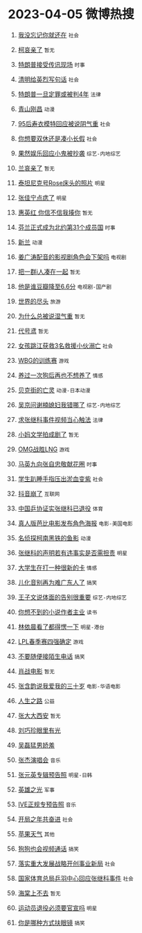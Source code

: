 # 2023-04-05 微博热搜 
1. [我没忘记你就还在](https://m.weibo.cn/search?containerid=100103type%3D1%26t%3D10%26q%3D%23%E6%88%91%E6%B2%A1%E5%BF%98%E8%AE%B0%E4%BD%A0%E5%B0%B1%E8%BF%98%E5%9C%A8%23&stream_entry_id=51&isnewpage=1&extparam=seat%3D1%26stream_entry_id%3D51%26dgr%3D0%26cate%3D10103%26c_type%3D51%26filter_type%3Drealtimehot%26pos%3D0%26display_time%3D1680638968%26pre_seqid%3D1680638968811027204205&luicode=10000011&lfid=106003type%3D25%26t%3D3%26disable_hot%3D1%26filter_type%3Drealtimehot) `社会` 

2. [柯哀亲了](https://m.weibo.cn/search?containerid=100103type%3D1%26t%3D10%26q%3D%E6%9F%AF%E5%93%80%E4%BA%B2%E4%BA%86&stream_entry_id=31&isnewpage=1&extparam=seat%3D1%26lcate%3D5001%26realpos%3D1%26stream_entry_id%3D31%26flag%3D16%26q%3D%25E6%259F%25AF%25E5%2593%2580%25E4%25BA%25B2%25E4%25BA%2586%26dgr%3D0%26band_rank%3D1%26c_type%3D31%26filter_type%3Drealtimehot%26cate%3D5001%26pos%3D0%26display_time%3D1680638968%26pre_seqid%3D1680638968811027204205&luicode=10000011&lfid=106003type%3D25%26t%3D3%26disable_hot%3D1%26filter_type%3Drealtimehot) `暂无` 

3. [特朗普接受传讯现场](https://m.weibo.cn/search?containerid=100103type%3D1%26t%3D10%26q%3D%23%E7%89%B9%E6%9C%97%E6%99%AE%E6%8E%A5%E5%8F%97%E4%BC%A0%E8%AE%AF%E7%8E%B0%E5%9C%BA%23&stream_entry_id=31&isnewpage=1&extparam=seat%3D1%26lcate%3D5001%26realpos%3D2%26stream_entry_id%3D31%26flag%3D0%26q%3D%2523%25E7%2589%25B9%25E6%259C%2597%25E6%2599%25AE%25E6%258E%25A5%25E5%258F%2597%25E4%25BC%25A0%25E8%25AE%25AF%25E7%258E%25B0%25E5%259C%25BA%2523%26dgr%3D0%26band_rank%3D2%26c_type%3D31%26filter_type%3Drealtimehot%26cate%3D5001%26pos%3D1%26display_time%3D1680638968%26pre_seqid%3D1680638968811027204205&luicode=10000011&lfid=106003type%3D25%26t%3D3%26disable_hot%3D1%26filter_type%3Drealtimehot) `时事` 

4. [清明给英烈写句话](https://m.weibo.cn/search?containerid=100103type%3D1%26t%3D10%26q%3D%23%E6%B8%85%E6%98%8E%E7%BB%99%E8%8B%B1%E7%83%88%E5%86%99%E5%8F%A5%E8%AF%9D%23&stream_entry_id=31&isnewpage=1&extparam=seat%3D1%26lcate%3D5001%26realpos%3D3%26stream_entry_id%3D31%26flag%3D0%26q%3D%2523%25E6%25B8%2585%25E6%2598%258E%25E7%25BB%2599%25E8%258B%25B1%25E7%2583%2588%25E5%2586%2599%25E5%258F%25A5%25E8%25AF%259D%2523%26dgr%3D0%26band_rank%3D3%26c_type%3D31%26filter_type%3Drealtimehot%26cate%3D5001%26pos%3D2%26display_time%3D1680638968%26pre_seqid%3D1680638968811027204205&luicode=10000011&lfid=106003type%3D25%26t%3D3%26disable_hot%3D1%26filter_type%3Drealtimehot) `社会` 

5. [特朗普一旦定罪或被判4年](https://m.weibo.cn/search?containerid=100103type%3D1%26t%3D10%26q%3D%23%E7%89%B9%E6%9C%97%E6%99%AE%E4%B8%80%E6%97%A6%E5%AE%9A%E7%BD%AA%E6%88%96%E8%A2%AB%E5%88%A44%E5%B9%B4%23&stream_entry_id=31&isnewpage=1&extparam=seat%3D1%26lcate%3D5001%26realpos%3D4%26stream_entry_id%3D31%26flag%3D0%26q%3D%2523%25E7%2589%25B9%25E6%259C%2597%25E6%2599%25AE%25E4%25B8%2580%25E6%2597%25A6%25E5%25AE%259A%25E7%25BD%25AA%25E6%2588%2596%25E8%25A2%25AB%25E5%2588%25A44%25E5%25B9%25B4%2523%26dgr%3D0%26band_rank%3D4%26c_type%3D31%26filter_type%3Drealtimehot%26cate%3D5001%26pos%3D3%26display_time%3D1680638968%26pre_seqid%3D1680638968811027204205&luicode=10000011&lfid=106003type%3D25%26t%3D3%26disable_hot%3D1%26filter_type%3Drealtimehot) `法律` 

6. [青山刚昌](https://m.weibo.cn/search?containerid=100103type%3D1%26t%3D10%26q%3D%E9%9D%92%E5%B1%B1%E5%88%9A%E6%98%8C&stream_entry_id=31&isnewpage=1&extparam=seat%3D1%26lcate%3D5001%26realpos%3D5%26stream_entry_id%3D31%26flag%3D16%26q%3D%25E9%259D%2592%25E5%25B1%25B1%25E5%2588%259A%25E6%2598%258C%26dgr%3D0%26band_rank%3D5%26c_type%3D31%26filter_type%3Drealtimehot%26cate%3D5001%26pos%3D4%26display_time%3D1680638968%26pre_seqid%3D1680638968811027204205&luicode=10000011&lfid=106003type%3D25%26t%3D3%26disable_hot%3D1%26filter_type%3Drealtimehot) `动漫` 

7. [95后寿衣模特回应被说阴气重](https://m.weibo.cn/search?containerid=100103type%3D1%26t%3D10%26q%3D%2395%E5%90%8E%E5%AF%BF%E8%A1%A3%E6%A8%A1%E7%89%B9%E5%9B%9E%E5%BA%94%E8%A2%AB%E8%AF%B4%E9%98%B4%E6%B0%94%E9%87%8D%23&stream_entry_id=31&isnewpage=1&extparam=seat%3D1%26lcate%3D5001%26realpos%3D6%26stream_entry_id%3D31%26flag%3D0%26q%3D%252395%25E5%2590%258E%25E5%25AF%25BF%25E8%25A1%25A3%25E6%25A8%25A1%25E7%2589%25B9%25E5%259B%259E%25E5%25BA%2594%25E8%25A2%25AB%25E8%25AF%25B4%25E9%2598%25B4%25E6%25B0%2594%25E9%2587%258D%2523%26dgr%3D0%26band_rank%3D6%26c_type%3D31%26filter_type%3Drealtimehot%26cate%3D5001%26pos%3D5%26display_time%3D1680638968%26pre_seqid%3D1680638968811027204205&luicode=10000011&lfid=106003type%3D25%26t%3D3%26disable_hot%3D1%26filter_type%3Drealtimehot) `社会` 

8. [你想要双休还是凑小长假](https://m.weibo.cn/search?containerid=100103type%3D1%26t%3D10%26q%3D%23%E4%BD%A0%E6%83%B3%E8%A6%81%E5%8F%8C%E4%BC%91%E8%BF%98%E6%98%AF%E5%87%91%E5%B0%8F%E9%95%BF%E5%81%87%23&stream_entry_id=31&isnewpage=1&extparam=seat%3D1%26lcate%3D5001%26realpos%3D7%26stream_entry_id%3D31%26flag%3D0%26q%3D%2523%25E4%25BD%25A0%25E6%2583%25B3%25E8%25A6%2581%25E5%258F%258C%25E4%25BC%2591%25E8%25BF%2598%25E6%2598%25AF%25E5%2587%2591%25E5%25B0%258F%25E9%2595%25BF%25E5%2581%2587%2523%26dgr%3D0%26band_rank%3D7%26c_type%3D31%26filter_type%3Drealtimehot%26cate%3D5001%26pos%3D6%26display_time%3D1680638968%26pre_seqid%3D1680638968811027204205&luicode=10000011&lfid=106003type%3D25%26t%3D3%26disable_hot%3D1%26filter_type%3Drealtimehot) `社会` 

9. [果然娱乐回应小鬼被抄袭](https://m.weibo.cn/search?containerid=100103type%3D1%26t%3D10%26q%3D%23%E6%9E%9C%E7%84%B6%E5%A8%B1%E4%B9%90%E5%9B%9E%E5%BA%94%E5%B0%8F%E9%AC%BC%E8%A2%AB%E6%8A%84%E8%A2%AD%23&stream_entry_id=31&isnewpage=1&extparam=seat%3D1%26lcate%3D5001%26realpos%3D8%26stream_entry_id%3D31%26flag%3D0%26q%3D%2523%25E6%259E%259C%25E7%2584%25B6%25E5%25A8%25B1%25E4%25B9%2590%25E5%259B%259E%25E5%25BA%2594%25E5%25B0%258F%25E9%25AC%25BC%25E8%25A2%25AB%25E6%258A%2584%25E8%25A2%25AD%2523%26dgr%3D0%26band_rank%3D8%26c_type%3D31%26filter_type%3Drealtimehot%26cate%3D5001%26pos%3D7%26display_time%3D1680638968%26pre_seqid%3D1680638968811027204205&luicode=10000011&lfid=106003type%3D25%26t%3D3%26disable_hot%3D1%26filter_type%3Drealtimehot) `综艺-内地综艺` 

10. [兰哀亲了](https://m.weibo.cn/search?containerid=100103type%3D1%26t%3D10%26q%3D%23%E5%85%B0%E5%93%80%E4%BA%B2%E4%BA%86%23&stream_entry_id=31&isnewpage=1&extparam=seat%3D1%26lcate%3D5001%26realpos%3D9%26stream_entry_id%3D31%26flag%3D0%26q%3D%2523%25E5%2585%25B0%25E5%2593%2580%25E4%25BA%25B2%25E4%25BA%2586%2523%26dgr%3D0%26band_rank%3D9%26c_type%3D31%26filter_type%3Drealtimehot%26cate%3D5001%26pos%3D8%26display_time%3D1680638968%26pre_seqid%3D1680638968811027204205&luicode=10000011&lfid=106003type%3D25%26t%3D3%26disable_hot%3D1%26filter_type%3Drealtimehot) `暂无` 

11. [泰坦尼克号Rose床头的照片](https://m.weibo.cn/search?containerid=100103type%3D1%26t%3D10%26q%3D%23%E6%B3%B0%E5%9D%A6%E5%B0%BC%E5%85%8B%E5%8F%B7Rose%E5%BA%8A%E5%A4%B4%E7%9A%84%E7%85%A7%E7%89%87%23&stream_entry_id=31&isnewpage=1&extparam=seat%3D1%26lcate%3D5001%26realpos%3D10%26stream_entry_id%3D31%26flag%3D0%26q%3D%2523%25E6%25B3%25B0%25E5%259D%25A6%25E5%25B0%25BC%25E5%2585%258B%25E5%258F%25B7Rose%25E5%25BA%258A%25E5%25A4%25B4%25E7%259A%2584%25E7%2585%25A7%25E7%2589%2587%2523%26dgr%3D0%26band_rank%3D10%26c_type%3D31%26filter_type%3Drealtimehot%26cate%3D5001%26pos%3D9%26display_time%3D1680638968%26pre_seqid%3D1680638968811027204205&luicode=10000011&lfid=106003type%3D25%26t%3D3%26disable_hot%3D1%26filter_type%3Drealtimehot) `明星` 

12. [张佳宁点痣了](https://m.weibo.cn/search?containerid=100103type%3D1%26t%3D10%26q%3D%23%E5%BC%A0%E4%BD%B3%E5%AE%81%E7%82%B9%E7%97%A3%E4%BA%86%23&stream_entry_id=31&isnewpage=1&extparam=seat%3D1%26lcate%3D5001%26realpos%3D11%26stream_entry_id%3D31%26flag%3D2%26q%3D%2523%25E5%25BC%25A0%25E4%25BD%25B3%25E5%25AE%2581%25E7%2582%25B9%25E7%2597%25A3%25E4%25BA%2586%2523%26dgr%3D0%26band_rank%3D11%26c_type%3D31%26filter_type%3Drealtimehot%26cate%3D5001%26pos%3D10%26display_time%3D1680638968%26pre_seqid%3D1680638968811027204205&luicode=10000011&lfid=106003type%3D25%26t%3D3%26disable_hot%3D1%26filter_type%3Drealtimehot) `明星` 

13. [惠英红 你信不信我揍你](https://m.weibo.cn/search?containerid=100103type%3D1%26t%3D10%26q%3D%E6%83%A0%E8%8B%B1%E7%BA%A2+%E4%BD%A0%E4%BF%A1%E4%B8%8D%E4%BF%A1%E6%88%91%E6%8F%8D%E4%BD%A0&stream_entry_id=31&isnewpage=1&extparam=seat%3D1%26lcate%3D5001%26realpos%3D12%26stream_entry_id%3D31%26flag%3D0%26q%3D%25E6%2583%25A0%25E8%258B%25B1%25E7%25BA%25A2%2520%25E4%25BD%25A0%25E4%25BF%25A1%25E4%25B8%258D%25E4%25BF%25A1%25E6%2588%2591%25E6%258F%258D%25E4%25BD%25A0%26dgr%3D0%26band_rank%3D12%26c_type%3D31%26filter_type%3Drealtimehot%26cate%3D5001%26pos%3D11%26display_time%3D1680638968%26pre_seqid%3D1680638968811027204205&luicode=10000011&lfid=106003type%3D25%26t%3D3%26disable_hot%3D1%26filter_type%3Drealtimehot) `暂无` 

14. [芬兰正式成为北约第31个成员国](https://m.weibo.cn/search?containerid=100103type%3D1%26t%3D10%26q%3D%23%E8%8A%AC%E5%85%B0%E6%AD%A3%E5%BC%8F%E6%88%90%E4%B8%BA%E5%8C%97%E7%BA%A6%E7%AC%AC31%E4%B8%AA%E6%88%90%E5%91%98%E5%9B%BD%23&stream_entry_id=31&isnewpage=1&extparam=seat%3D1%26lcate%3D5001%26realpos%3D13%26stream_entry_id%3D31%26flag%3D0%26q%3D%2523%25E8%258A%25AC%25E5%2585%25B0%25E6%25AD%25A3%25E5%25BC%258F%25E6%2588%2590%25E4%25B8%25BA%25E5%258C%2597%25E7%25BA%25A6%25E7%25AC%25AC31%25E4%25B8%25AA%25E6%2588%2590%25E5%2591%2598%25E5%259B%25BD%2523%26dgr%3D0%26band_rank%3D13%26c_type%3D31%26filter_type%3Drealtimehot%26cate%3D5001%26pos%3D12%26display_time%3D1680638968%26pre_seqid%3D1680638968811027204205&luicode=10000011&lfid=106003type%3D25%26t%3D3%26disable_hot%3D1%26filter_type%3Drealtimehot) `时事` 

15. [新兰](https://m.weibo.cn/search?containerid=100103type%3D1%26t%3D10%26q%3D%E6%96%B0%E5%85%B0&stream_entry_id=31&isnewpage=1&extparam=seat%3D1%26lcate%3D5001%26realpos%3D14%26stream_entry_id%3D31%26flag%3D0%26q%3D%25E6%2596%25B0%25E5%2585%25B0%26dgr%3D0%26band_rank%3D14%26c_type%3D31%26filter_type%3Drealtimehot%26cate%3D5001%26pos%3D13%26display_time%3D1680638968%26pre_seqid%3D1680638968811027204205&luicode=10000011&lfid=106003type%3D25%26t%3D3%26disable_hot%3D1%26filter_type%3Drealtimehot) `动漫` 

16. [姜广涛配音的影视剧角色会下架吗](https://m.weibo.cn/search?containerid=100103type%3D1%26t%3D10%26q%3D%23%E5%A7%9C%E5%B9%BF%E6%B6%9B%E9%85%8D%E9%9F%B3%E7%9A%84%E5%BD%B1%E8%A7%86%E5%89%A7%E8%A7%92%E8%89%B2%E4%BC%9A%E4%B8%8B%E6%9E%B6%E5%90%97%23&stream_entry_id=31&isnewpage=1&extparam=seat%3D1%26lcate%3D5001%26realpos%3D15%26stream_entry_id%3D31%26flag%3D0%26q%3D%2523%25E5%25A7%259C%25E5%25B9%25BF%25E6%25B6%259B%25E9%2585%258D%25E9%259F%25B3%25E7%259A%2584%25E5%25BD%25B1%25E8%25A7%2586%25E5%2589%25A7%25E8%25A7%2592%25E8%2589%25B2%25E4%25BC%259A%25E4%25B8%258B%25E6%259E%25B6%25E5%2590%2597%2523%26dgr%3D0%26band_rank%3D15%26c_type%3D31%26filter_type%3Drealtimehot%26cate%3D5001%26pos%3D14%26display_time%3D1680638968%26pre_seqid%3D1680638968811027204205&luicode=10000011&lfid=106003type%3D25%26t%3D3%26disable_hot%3D1%26filter_type%3Drealtimehot) `电视剧` 

17. [把一群i人凑在一起](https://m.weibo.cn/search?containerid=100103type%3D1%26t%3D10%26q%3D%E6%8A%8A%E4%B8%80%E7%BE%A4i%E4%BA%BA%E5%87%91%E5%9C%A8%E4%B8%80%E8%B5%B7&stream_entry_id=31&isnewpage=1&extparam=seat%3D1%26lcate%3D5001%26realpos%3D16%26stream_entry_id%3D31%26flag%3D0%26q%3D%25E6%258A%258A%25E4%25B8%2580%25E7%25BE%25A4i%25E4%25BA%25BA%25E5%2587%2591%25E5%259C%25A8%25E4%25B8%2580%25E8%25B5%25B7%26dgr%3D0%26band_rank%3D16%26c_type%3D31%26filter_type%3Drealtimehot%26cate%3D5001%26pos%3D15%26display_time%3D1680638968%26pre_seqid%3D1680638968811027204205&luicode=10000011&lfid=106003type%3D25%26t%3D3%26disable_hot%3D1%26filter_type%3Drealtimehot) `暂无` 

18. [他是谁豆瓣降至6.6分](https://m.weibo.cn/search?containerid=100103type%3D1%26t%3D10%26q%3D%23%E4%BB%96%E6%98%AF%E8%B0%81%E8%B1%86%E7%93%A3%E9%99%8D%E8%87%B36.6%E5%88%86%23&stream_entry_id=31&isnewpage=1&extparam=seat%3D1%26lcate%3D5001%26realpos%3D17%26stream_entry_id%3D31%26flag%3D0%26q%3D%2523%25E4%25BB%2596%25E6%2598%25AF%25E8%25B0%2581%25E8%25B1%2586%25E7%2593%25A3%25E9%2599%258D%25E8%2587%25B36.6%25E5%2588%2586%2523%26dgr%3D0%26band_rank%3D17%26c_type%3D31%26filter_type%3Drealtimehot%26cate%3D5001%26pos%3D16%26display_time%3D1680638968%26pre_seqid%3D1680638968811027204205&luicode=10000011&lfid=106003type%3D25%26t%3D3%26disable_hot%3D1%26filter_type%3Drealtimehot) `电视剧-国产剧` 

19. [世界的尽头](https://m.weibo.cn/search?containerid=100103type%3D1%26t%3D10%26q%3D%E4%B8%96%E7%95%8C%E7%9A%84%E5%B0%BD%E5%A4%B4&stream_entry_id=31&isnewpage=1&extparam=seat%3D1%26lcate%3D5001%26realpos%3D18%26stream_entry_id%3D31%26flag%3D1%26q%3D%25E4%25B8%2596%25E7%2595%258C%25E7%259A%2584%25E5%25B0%25BD%25E5%25A4%25B4%26dgr%3D0%26band_rank%3D18%26c_type%3D31%26filter_type%3Drealtimehot%26cate%3D5001%26pos%3D17%26display_time%3D1680638968%26pre_seqid%3D1680638968811027204205&luicode=10000011&lfid=106003type%3D25%26t%3D3%26disable_hot%3D1%26filter_type%3Drealtimehot) `旅游` 

20. [为什么总被说湿气重](https://m.weibo.cn/search?containerid=100103type%3D1%26t%3D10%26q%3D%E4%B8%BA%E4%BB%80%E4%B9%88%E6%80%BB%E8%A2%AB%E8%AF%B4%E6%B9%BF%E6%B0%94%E9%87%8D&stream_entry_id=31&isnewpage=1&extparam=seat%3D1%26lcate%3D5001%26realpos%3D19%26stream_entry_id%3D31%26flag%3D0%26q%3D%25E4%25B8%25BA%25E4%25BB%2580%25E4%25B9%2588%25E6%2580%25BB%25E8%25A2%25AB%25E8%25AF%25B4%25E6%25B9%25BF%25E6%25B0%2594%25E9%2587%258D%26dgr%3D0%26band_rank%3D19%26c_type%3D31%26filter_type%3Drealtimehot%26cate%3D5001%26pos%3D18%26display_time%3D1680638968%26pre_seqid%3D1680638968811027204205&luicode=10000011&lfid=106003type%3D25%26t%3D3%26disable_hot%3D1%26filter_type%3Drealtimehot) `暂无` 

21. [代号鸢](https://m.weibo.cn/search?containerid=100103type%3D1%26t%3D10%26q%3D%E4%BB%A3%E5%8F%B7%E9%B8%A2&stream_entry_id=31&isnewpage=1&extparam=seat%3D1%26lcate%3D5001%26realpos%3D20%26stream_entry_id%3D31%26flag%3D0%26q%3D%25E4%25BB%25A3%25E5%258F%25B7%25E9%25B8%25A2%26dgr%3D0%26band_rank%3D20%26c_type%3D31%26filter_type%3Drealtimehot%26cate%3D5001%26pos%3D19%26display_time%3D1680638968%26pre_seqid%3D1680638968811027204205&luicode=10000011&lfid=106003type%3D25%26t%3D3%26disable_hot%3D1%26filter_type%3Drealtimehot) `暂无` 

22. [女孩跳江获救3名救援小伙溺亡](https://m.weibo.cn/search?containerid=100103type%3D1%26t%3D10%26q%3D%23%E5%A5%B3%E5%AD%A9%E8%B7%B3%E6%B1%9F%E8%8E%B7%E6%95%913%E5%90%8D%E6%95%91%E6%8F%B4%E5%B0%8F%E4%BC%99%E6%BA%BA%E4%BA%A1%23&stream_entry_id=31&isnewpage=1&extparam=seat%3D1%26lcate%3D5001%26realpos%3D21%26stream_entry_id%3D31%26flag%3D0%26q%3D%2523%25E5%25A5%25B3%25E5%25AD%25A9%25E8%25B7%25B3%25E6%25B1%259F%25E8%258E%25B7%25E6%2595%25913%25E5%2590%258D%25E6%2595%2591%25E6%258F%25B4%25E5%25B0%258F%25E4%25BC%2599%25E6%25BA%25BA%25E4%25BA%25A1%2523%26dgr%3D0%26band_rank%3D21%26c_type%3D31%26filter_type%3Drealtimehot%26cate%3D5001%26pos%3D20%26display_time%3D1680638968%26pre_seqid%3D1680638968811027204205&luicode=10000011&lfid=106003type%3D25%26t%3D3%26disable_hot%3D1%26filter_type%3Drealtimehot) `社会` 

23. [WBG的训练赛](https://m.weibo.cn/search?containerid=100103type%3D1%26t%3D10%26q%3D%23WBG%E7%9A%84%E8%AE%AD%E7%BB%83%E8%B5%9B%23&stream_entry_id=31&isnewpage=1&extparam=seat%3D1%26lcate%3D5001%26realpos%3D22%26stream_entry_id%3D31%26flag%3D0%26q%3D%2523WBG%25E7%259A%2584%25E8%25AE%25AD%25E7%25BB%2583%25E8%25B5%259B%2523%26dgr%3D0%26band_rank%3D22%26c_type%3D31%26filter_type%3Drealtimehot%26cate%3D5001%26pos%3D21%26display_time%3D1680638968%26pre_seqid%3D1680638968811027204205&luicode=10000011&lfid=106003type%3D25%26t%3D3%26disable_hot%3D1%26filter_type%3Drealtimehot) `游戏` 

24. [养过一次狗后再也不想养了](https://m.weibo.cn/search?containerid=100103type%3D1%26t%3D10%26q%3D%23%E5%85%BB%E8%BF%87%E4%B8%80%E6%AC%A1%E7%8B%97%E5%90%8E%E5%86%8D%E4%B9%9F%E4%B8%8D%E6%83%B3%E5%85%BB%E4%BA%86%23&stream_entry_id=31&isnewpage=1&extparam=seat%3D1%26lcate%3D5001%26realpos%3D23%26stream_entry_id%3D31%26flag%3D0%26q%3D%2523%25E5%2585%25BB%25E8%25BF%2587%25E4%25B8%2580%25E6%25AC%25A1%25E7%258B%2597%25E5%2590%258E%25E5%2586%258D%25E4%25B9%259F%25E4%25B8%258D%25E6%2583%25B3%25E5%2585%25BB%25E4%25BA%2586%2523%26dgr%3D0%26band_rank%3D23%26c_type%3D31%26filter_type%3Drealtimehot%26cate%3D5001%26pos%3D22%26display_time%3D1680638968%26pre_seqid%3D1680638968811027204205&luicode=10000011&lfid=106003type%3D25%26t%3D3%26disable_hot%3D1%26filter_type%3Drealtimehot) `情感` 

25. [贝克街的亡灵](https://m.weibo.cn/search?containerid=100103type%3D1%26t%3D10%26q%3D%E8%B4%9D%E5%85%8B%E8%A1%97%E7%9A%84%E4%BA%A1%E7%81%B5&stream_entry_id=31&isnewpage=1&extparam=seat%3D1%26lcate%3D5001%26realpos%3D24%26stream_entry_id%3D31%26flag%3D0%26q%3D%25E8%25B4%259D%25E5%2585%258B%25E8%25A1%2597%25E7%259A%2584%25E4%25BA%25A1%25E7%2581%25B5%26dgr%3D0%26band_rank%3D24%26c_type%3D31%26filter_type%3Drealtimehot%26cate%3D5001%26pos%3D23%26display_time%3D1680638968%26pre_seqid%3D1680638968811027204205&luicode=10000011&lfid=106003type%3D25%26t%3D3%26disable_hot%3D1%26filter_type%3Drealtimehot) `动漫-日本动漫` 

26. [吴京问谢楠媳妇我错哪了](https://m.weibo.cn/search?containerid=100103type%3D1%26t%3D10%26q%3D%23%E5%90%B4%E4%BA%AC%E9%97%AE%E8%B0%A2%E6%A5%A0%E5%AA%B3%E5%A6%87%E6%88%91%E9%94%99%E5%93%AA%E4%BA%86%23&stream_entry_id=31&isnewpage=1&extparam=seat%3D1%26lcate%3D5001%26realpos%3D25%26stream_entry_id%3D31%26flag%3D0%26q%3D%2523%25E5%2590%25B4%25E4%25BA%25AC%25E9%2597%25AE%25E8%25B0%25A2%25E6%25A5%25A0%25E5%25AA%25B3%25E5%25A6%2587%25E6%2588%2591%25E9%2594%2599%25E5%2593%25AA%25E4%25BA%2586%2523%26dgr%3D0%26band_rank%3D25%26c_type%3D31%26filter_type%3Drealtimehot%26cate%3D5001%26pos%3D24%26display_time%3D1680638968%26pre_seqid%3D1680638968811027204205&luicode=10000011&lfid=106003type%3D25%26t%3D3%26disable_hot%3D1%26filter_type%3Drealtimehot) `综艺-内地综艺` 

27. [求张继科事件视频当心触法](https://m.weibo.cn/search?containerid=100103type%3D1%26t%3D10%26q%3D%23%E6%B1%82%E5%BC%A0%E7%BB%A7%E7%A7%91%E4%BA%8B%E4%BB%B6%E8%A7%86%E9%A2%91%E5%BD%93%E5%BF%83%E8%A7%A6%E6%B3%95%23&stream_entry_id=31&isnewpage=1&extparam=seat%3D1%26lcate%3D5001%26realpos%3D26%26stream_entry_id%3D31%26flag%3D0%26q%3D%2523%25E6%25B1%2582%25E5%25BC%25A0%25E7%25BB%25A7%25E7%25A7%2591%25E4%25BA%258B%25E4%25BB%25B6%25E8%25A7%2586%25E9%25A2%2591%25E5%25BD%2593%25E5%25BF%2583%25E8%25A7%25A6%25E6%25B3%2595%2523%26dgr%3D0%26band_rank%3D26%26c_type%3D31%26filter_type%3Drealtimehot%26cate%3D5001%26pos%3D25%26display_time%3D1680638968%26pre_seqid%3D1680638968811027204205&luicode=10000011&lfid=106003type%3D25%26t%3D3%26disable_hot%3D1%26filter_type%3Drealtimehot) `法律` 

28. [小妈文学拍成剧了](https://m.weibo.cn/search?containerid=100103type%3D1%26t%3D10%26q%3D%E5%B0%8F%E5%A6%88%E6%96%87%E5%AD%A6%E6%8B%8D%E6%88%90%E5%89%A7%E4%BA%86&stream_entry_id=31&isnewpage=1&extparam=seat%3D1%26lcate%3D5001%26realpos%3D27%26stream_entry_id%3D31%26flag%3D0%26q%3D%25E5%25B0%258F%25E5%25A6%2588%25E6%2596%2587%25E5%25AD%25A6%25E6%258B%258D%25E6%2588%2590%25E5%2589%25A7%25E4%25BA%2586%26dgr%3D0%26band_rank%3D27%26c_type%3D31%26filter_type%3Drealtimehot%26cate%3D5001%26pos%3D26%26display_time%3D1680638968%26pre_seqid%3D1680638968811027204205&luicode=10000011&lfid=106003type%3D25%26t%3D3%26disable_hot%3D1%26filter_type%3Drealtimehot) `暂无` 

29. [OMG战胜LNG](https://m.weibo.cn/search?containerid=100103type%3D1%26t%3D10%26q%3D%23OMG%E6%88%98%E8%83%9CLNG%23&stream_entry_id=31&isnewpage=1&extparam=seat%3D1%26lcate%3D5001%26realpos%3D28%26stream_entry_id%3D31%26flag%3D0%26q%3D%2523OMG%25E6%2588%2598%25E8%2583%259CLNG%2523%26dgr%3D0%26band_rank%3D28%26c_type%3D31%26filter_type%3Drealtimehot%26cate%3D5001%26pos%3D27%26display_time%3D1680638968%26pre_seqid%3D1680638968811027204205&luicode=10000011&lfid=106003type%3D25%26t%3D3%26disable_hot%3D1%26filter_type%3Drealtimehot) `游戏` 

30. [马英九向张自忠敬献花圈](https://m.weibo.cn/search?containerid=100103type%3D1%26t%3D10%26q%3D%23%E9%A9%AC%E8%8B%B1%E4%B9%9D%E5%90%91%E5%BC%A0%E8%87%AA%E5%BF%A0%E6%95%AC%E7%8C%AE%E8%8A%B1%E5%9C%88%23&stream_entry_id=31&isnewpage=1&extparam=seat%3D1%26lcate%3D5001%26realpos%3D29%26stream_entry_id%3D31%26flag%3D0%26q%3D%2523%25E9%25A9%25AC%25E8%258B%25B1%25E4%25B9%259D%25E5%2590%2591%25E5%25BC%25A0%25E8%2587%25AA%25E5%25BF%25A0%25E6%2595%25AC%25E7%258C%25AE%25E8%258A%25B1%25E5%259C%2588%2523%26dgr%3D0%26band_rank%3D29%26c_type%3D31%26filter_type%3Drealtimehot%26cate%3D5001%26pos%3D28%26display_time%3D1680638968%26pre_seqid%3D1680638968811027204205&luicode=10000011&lfid=106003type%3D25%26t%3D3%26disable_hot%3D1%26filter_type%3Drealtimehot) `时事` 

31. [学生趴睡手指压出淤血变紫](https://m.weibo.cn/search?containerid=100103type%3D1%26t%3D10%26q%3D%23%E5%AD%A6%E7%94%9F%E8%B6%B4%E7%9D%A1%E6%89%8B%E6%8C%87%E5%8E%8B%E5%87%BA%E6%B7%A4%E8%A1%80%E5%8F%98%E7%B4%AB%23&stream_entry_id=31&isnewpage=1&extparam=seat%3D1%26lcate%3D5001%26realpos%3D30%26stream_entry_id%3D31%26flag%3D0%26q%3D%2523%25E5%25AD%25A6%25E7%2594%259F%25E8%25B6%25B4%25E7%259D%25A1%25E6%2589%258B%25E6%258C%2587%25E5%258E%258B%25E5%2587%25BA%25E6%25B7%25A4%25E8%25A1%2580%25E5%258F%2598%25E7%25B4%25AB%2523%26dgr%3D0%26band_rank%3D30%26c_type%3D31%26filter_type%3Drealtimehot%26cate%3D5001%26pos%3D29%26display_time%3D1680638968%26pre_seqid%3D1680638968811027204205&luicode=10000011&lfid=106003type%3D25%26t%3D3%26disable_hot%3D1%26filter_type%3Drealtimehot) `社会` 

32. [抖音崩了](https://m.weibo.cn/search?containerid=100103type%3D1%26t%3D10%26q%3D%E6%8A%96%E9%9F%B3%E5%B4%A9%E4%BA%86&stream_entry_id=31&isnewpage=1&extparam=seat%3D1%26lcate%3D5001%26realpos%3D31%26stream_entry_id%3D31%26flag%3D0%26q%3D%25E6%258A%2596%25E9%259F%25B3%25E5%25B4%25A9%25E4%25BA%2586%26dgr%3D0%26band_rank%3D31%26c_type%3D31%26filter_type%3Drealtimehot%26cate%3D5001%26pos%3D30%26display_time%3D1680638968%26pre_seqid%3D1680638968811027204205&luicode=10000011&lfid=106003type%3D25%26t%3D3%26disable_hot%3D1%26filter_type%3Drealtimehot) `互联网` 

33. [中国乒协证实张继科已退役](https://m.weibo.cn/search?containerid=100103type%3D1%26t%3D10%26q%3D%23%E4%B8%AD%E5%9B%BD%E4%B9%92%E5%8D%8F%E8%AF%81%E5%AE%9E%E5%BC%A0%E7%BB%A7%E7%A7%91%E5%B7%B2%E9%80%80%E5%BD%B9%23&stream_entry_id=31&isnewpage=1&extparam=seat%3D1%26lcate%3D5001%26realpos%3D32%26stream_entry_id%3D31%26flag%3D0%26q%3D%2523%25E4%25B8%25AD%25E5%259B%25BD%25E4%25B9%2592%25E5%258D%258F%25E8%25AF%2581%25E5%25AE%259E%25E5%25BC%25A0%25E7%25BB%25A7%25E7%25A7%2591%25E5%25B7%25B2%25E9%2580%2580%25E5%25BD%25B9%2523%26dgr%3D0%26band_rank%3D32%26c_type%3D31%26filter_type%3Drealtimehot%26cate%3D5001%26pos%3D31%26display_time%3D1680638968%26pre_seqid%3D1680638968811027204205&luicode=10000011&lfid=106003type%3D25%26t%3D3%26disable_hot%3D1%26filter_type%3Drealtimehot) `体育` 

34. [真人版芭比电影发布角色海报](https://m.weibo.cn/search?containerid=100103type%3D1%26t%3D10%26q%3D%23%E7%9C%9F%E4%BA%BA%E7%89%88%E8%8A%AD%E6%AF%94%E7%94%B5%E5%BD%B1%E5%8F%91%E5%B8%83%E8%A7%92%E8%89%B2%E6%B5%B7%E6%8A%A5%23&stream_entry_id=31&isnewpage=1&extparam=seat%3D1%26lcate%3D5001%26realpos%3D33%26stream_entry_id%3D31%26flag%3D0%26q%3D%2523%25E7%259C%259F%25E4%25BA%25BA%25E7%2589%2588%25E8%258A%25AD%25E6%25AF%2594%25E7%2594%25B5%25E5%25BD%25B1%25E5%258F%2591%25E5%25B8%2583%25E8%25A7%2592%25E8%2589%25B2%25E6%25B5%25B7%25E6%258A%25A5%2523%26dgr%3D0%26band_rank%3D33%26c_type%3D31%26filter_type%3Drealtimehot%26cate%3D5001%26pos%3D32%26display_time%3D1680638968%26pre_seqid%3D1680638968811027204205&luicode=10000011&lfid=106003type%3D25%26t%3D3%26disable_hot%3D1%26filter_type%3Drealtimehot) `电影-美国电影` 

35. [名侦探柯南黑铁的鱼影](https://m.weibo.cn/search?containerid=100103type%3D1%26t%3D10%26q%3D%E5%90%8D%E4%BE%A6%E6%8E%A2%E6%9F%AF%E5%8D%97%E9%BB%91%E9%93%81%E7%9A%84%E9%B1%BC%E5%BD%B1&stream_entry_id=31&isnewpage=1&extparam=seat%3D1%26lcate%3D5001%26realpos%3D34%26stream_entry_id%3D31%26flag%3D0%26q%3D%25E5%2590%258D%25E4%25BE%25A6%25E6%258E%25A2%25E6%259F%25AF%25E5%258D%2597%25E9%25BB%2591%25E9%2593%2581%25E7%259A%2584%25E9%25B1%25BC%25E5%25BD%25B1%26dgr%3D0%26band_rank%3D34%26c_type%3D31%26filter_type%3Drealtimehot%26cate%3D5001%26pos%3D33%26display_time%3D1680638968%26pre_seqid%3D1680638968811027204205&luicode=10000011&lfid=106003type%3D25%26t%3D3%26disable_hot%3D1%26filter_type%3Drealtimehot) `动漫` 

36. [张继科的声明若有违事实是否需担责](https://m.weibo.cn/search?containerid=100103type%3D1%26t%3D10%26q%3D%23%E5%BC%A0%E7%BB%A7%E7%A7%91%E7%9A%84%E5%A3%B0%E6%98%8E%E8%8B%A5%E6%9C%89%E8%BF%9D%E4%BA%8B%E5%AE%9E%E6%98%AF%E5%90%A6%E9%9C%80%E6%8B%85%E8%B4%A3%23&stream_entry_id=31&isnewpage=1&extparam=seat%3D1%26lcate%3D5001%26realpos%3D35%26stream_entry_id%3D31%26flag%3D0%26q%3D%2523%25E5%25BC%25A0%25E7%25BB%25A7%25E7%25A7%2591%25E7%259A%2584%25E5%25A3%25B0%25E6%2598%258E%25E8%258B%25A5%25E6%259C%2589%25E8%25BF%259D%25E4%25BA%258B%25E5%25AE%259E%25E6%2598%25AF%25E5%2590%25A6%25E9%259C%2580%25E6%258B%2585%25E8%25B4%25A3%2523%26dgr%3D0%26band_rank%3D35%26c_type%3D31%26filter_type%3Drealtimehot%26cate%3D5001%26pos%3D34%26display_time%3D1680638968%26pre_seqid%3D1680638968811027204205&luicode=10000011&lfid=106003type%3D25%26t%3D3%26disable_hot%3D1%26filter_type%3Drealtimehot) `明星` 

37. [大学生在打一种很新的卡](https://m.weibo.cn/search?containerid=100103type%3D1%26t%3D10%26q%3D%23%E5%A4%A7%E5%AD%A6%E7%94%9F%E5%9C%A8%E6%89%93%E4%B8%80%E7%A7%8D%E5%BE%88%E6%96%B0%E7%9A%84%E5%8D%A1%23&stream_entry_id=31&isnewpage=1&extparam=seat%3D1%26lcate%3D5001%26realpos%3D36%26stream_entry_id%3D31%26flag%3D0%26q%3D%2523%25E5%25A4%25A7%25E5%25AD%25A6%25E7%2594%259F%25E5%259C%25A8%25E6%2589%2593%25E4%25B8%2580%25E7%25A7%258D%25E5%25BE%2588%25E6%2596%25B0%25E7%259A%2584%25E5%258D%25A1%2523%26dgr%3D0%26band_rank%3D36%26c_type%3D31%26filter_type%3Drealtimehot%26cate%3D5001%26pos%3D35%26display_time%3D1680638968%26pre_seqid%3D1680638968811027204205&luicode=10000011&lfid=106003type%3D25%26t%3D3%26disable_hot%3D1%26filter_type%3Drealtimehot) `情感` 

38. [儿化音别再为难广东人了](https://m.weibo.cn/search?containerid=100103type%3D1%26t%3D10%26q%3D%23%E5%84%BF%E5%8C%96%E9%9F%B3%E5%88%AB%E5%86%8D%E4%B8%BA%E9%9A%BE%E5%B9%BF%E4%B8%9C%E4%BA%BA%E4%BA%86%23&stream_entry_id=31&isnewpage=1&extparam=seat%3D1%26lcate%3D5001%26realpos%3D37%26stream_entry_id%3D31%26flag%3D0%26q%3D%2523%25E5%2584%25BF%25E5%258C%2596%25E9%259F%25B3%25E5%2588%25AB%25E5%2586%258D%25E4%25B8%25BA%25E9%259A%25BE%25E5%25B9%25BF%25E4%25B8%259C%25E4%25BA%25BA%25E4%25BA%2586%2523%26dgr%3D0%26band_rank%3D37%26c_type%3D31%26filter_type%3Drealtimehot%26cate%3D5001%26pos%3D36%26display_time%3D1680638968%26pre_seqid%3D1680638968811027204205&luicode=10000011&lfid=106003type%3D25%26t%3D3%26disable_hot%3D1%26filter_type%3Drealtimehot) `搞笑` 

39. [王子文说体面的告别很重要](https://m.weibo.cn/search?containerid=100103type%3D1%26t%3D10%26q%3D%23%E7%8E%8B%E5%AD%90%E6%96%87%E8%AF%B4%E4%BD%93%E9%9D%A2%E7%9A%84%E5%91%8A%E5%88%AB%E5%BE%88%E9%87%8D%E8%A6%81%23&stream_entry_id=31&isnewpage=1&extparam=seat%3D1%26lcate%3D5001%26realpos%3D38%26stream_entry_id%3D31%26flag%3D0%26q%3D%2523%25E7%258E%258B%25E5%25AD%2590%25E6%2596%2587%25E8%25AF%25B4%25E4%25BD%2593%25E9%259D%25A2%25E7%259A%2584%25E5%2591%258A%25E5%2588%25AB%25E5%25BE%2588%25E9%2587%258D%25E8%25A6%2581%2523%26dgr%3D0%26band_rank%3D38%26c_type%3D31%26filter_type%3Drealtimehot%26cate%3D5001%26pos%3D37%26display_time%3D1680638968%26pre_seqid%3D1680638968811027204205&luicode=10000011&lfid=106003type%3D25%26t%3D3%26disable_hot%3D1%26filter_type%3Drealtimehot) `综艺-内地综艺` 

40. [你想不到的小说作者主业](https://m.weibo.cn/search?containerid=100103type%3D1%26t%3D10%26q%3D%23%E4%BD%A0%E6%83%B3%E4%B8%8D%E5%88%B0%E7%9A%84%E5%B0%8F%E8%AF%B4%E4%BD%9C%E8%80%85%E4%B8%BB%E4%B8%9A%23&stream_entry_id=31&isnewpage=1&extparam=seat%3D1%26lcate%3D5001%26realpos%3D39%26stream_entry_id%3D31%26flag%3D0%26q%3D%2523%25E4%25BD%25A0%25E6%2583%25B3%25E4%25B8%258D%25E5%2588%25B0%25E7%259A%2584%25E5%25B0%258F%25E8%25AF%25B4%25E4%25BD%259C%25E8%2580%2585%25E4%25B8%25BB%25E4%25B8%259A%2523%26dgr%3D0%26band_rank%3D39%26c_type%3D31%26filter_type%3Drealtimehot%26cate%3D5001%26pos%3D38%26display_time%3D1680638968%26pre_seqid%3D1680638968811027204205&luicode=10000011&lfid=106003type%3D25%26t%3D3%26disable_hot%3D1%26filter_type%3Drealtimehot) `读书` 

41. [林依晨看了都得愣一下](https://m.weibo.cn/search?containerid=100103type%3D1%26t%3D10%26q%3D%23%E6%9E%97%E4%BE%9D%E6%99%A8%E7%9C%8B%E4%BA%86%E9%83%BD%E5%BE%97%E6%84%A3%E4%B8%80%E4%B8%8B%23&stream_entry_id=31&isnewpage=1&extparam=seat%3D1%26lcate%3D5001%26realpos%3D40%26stream_entry_id%3D31%26flag%3D0%26q%3D%2523%25E6%259E%2597%25E4%25BE%259D%25E6%2599%25A8%25E7%259C%258B%25E4%25BA%2586%25E9%2583%25BD%25E5%25BE%2597%25E6%2584%25A3%25E4%25B8%2580%25E4%25B8%258B%2523%26dgr%3D0%26band_rank%3D40%26c_type%3D31%26filter_type%3Drealtimehot%26cate%3D5001%26pos%3D39%26display_time%3D1680638968%26pre_seqid%3D1680638968811027204205&luicode=10000011&lfid=106003type%3D25%26t%3D3%26disable_hot%3D1%26filter_type%3Drealtimehot) `明星-港台` 

42. [LPL春季赛四强确定](https://m.weibo.cn/search?containerid=100103type%3D1%26t%3D10%26q%3D%23LPL%E6%98%A5%E5%AD%A3%E8%B5%9B%E5%9B%9B%E5%BC%BA%E7%A1%AE%E5%AE%9A%23&stream_entry_id=31&isnewpage=1&extparam=seat%3D1%26lcate%3D5001%26realpos%3D41%26stream_entry_id%3D31%26flag%3D0%26q%3D%2523LPL%25E6%2598%25A5%25E5%25AD%25A3%25E8%25B5%259B%25E5%259B%259B%25E5%25BC%25BA%25E7%25A1%25AE%25E5%25AE%259A%2523%26dgr%3D0%26band_rank%3D41%26c_type%3D31%26filter_type%3Drealtimehot%26cate%3D5001%26pos%3D40%26display_time%3D1680638968%26pre_seqid%3D1680638968811027204205&luicode=10000011&lfid=106003type%3D25%26t%3D3%26disable_hot%3D1%26filter_type%3Drealtimehot) `游戏` 

43. [不要随便接陌生电话](https://m.weibo.cn/search?containerid=100103type%3D1%26t%3D10%26q%3D%23%E4%B8%8D%E8%A6%81%E9%9A%8F%E4%BE%BF%E6%8E%A5%E9%99%8C%E7%94%9F%E7%94%B5%E8%AF%9D%23&stream_entry_id=31&isnewpage=1&extparam=seat%3D1%26lcate%3D5001%26realpos%3D42%26stream_entry_id%3D31%26flag%3D0%26q%3D%2523%25E4%25B8%258D%25E8%25A6%2581%25E9%259A%258F%25E4%25BE%25BF%25E6%258E%25A5%25E9%2599%258C%25E7%2594%259F%25E7%2594%25B5%25E8%25AF%259D%2523%26dgr%3D0%26band_rank%3D42%26c_type%3D31%26filter_type%3Drealtimehot%26cate%3D5001%26pos%3D41%26display_time%3D1680638968%26pre_seqid%3D1680638968811027204205&luicode=10000011&lfid=106003type%3D25%26t%3D3%26disable_hot%3D1%26filter_type%3Drealtimehot) `搞笑` 

44. [肖战电影](https://m.weibo.cn/search?containerid=100103type%3D1%26t%3D10%26q%3D%E8%82%96%E6%88%98%E7%94%B5%E5%BD%B1&stream_entry_id=31&isnewpage=1&extparam=seat%3D1%26lcate%3D5001%26realpos%3D43%26stream_entry_id%3D31%26flag%3D0%26q%3D%25E8%2582%2596%25E6%2588%2598%25E7%2594%25B5%25E5%25BD%25B1%26dgr%3D0%26band_rank%3D43%26c_type%3D31%26filter_type%3Drealtimehot%26cate%3D5001%26pos%3D42%26display_time%3D1680638968%26pre_seqid%3D1680638968811027204205&luicode=10000011&lfid=106003type%3D25%26t%3D3%26disable_hot%3D1%26filter_type%3Drealtimehot) `暂无` 

45. [张含韵说我爱我的三十岁](https://m.weibo.cn/search?containerid=100103type%3D1%26t%3D10%26q%3D%23%E5%BC%A0%E5%90%AB%E9%9F%B5%E8%AF%B4%E6%88%91%E7%88%B1%E6%88%91%E7%9A%84%E4%B8%89%E5%8D%81%E5%B2%81%23&stream_entry_id=31&isnewpage=1&extparam=seat%3D1%26lcate%3D5001%26realpos%3D44%26stream_entry_id%3D31%26flag%3D0%26q%3D%2523%25E5%25BC%25A0%25E5%2590%25AB%25E9%259F%25B5%25E8%25AF%25B4%25E6%2588%2591%25E7%2588%25B1%25E6%2588%2591%25E7%259A%2584%25E4%25B8%2589%25E5%258D%2581%25E5%25B2%2581%2523%26dgr%3D0%26band_rank%3D44%26c_type%3D31%26filter_type%3Drealtimehot%26cate%3D5001%26pos%3D43%26display_time%3D1680638968%26pre_seqid%3D1680638968811027204205&luicode=10000011&lfid=106003type%3D25%26t%3D3%26disable_hot%3D1%26filter_type%3Drealtimehot) `电影-华语电影` 

46. [人生之路](https://m.weibo.cn/search?containerid=100103type%3D1%26t%3D10%26q%3D%E4%BA%BA%E7%94%9F%E4%B9%8B%E8%B7%AF&stream_entry_id=31&isnewpage=1&extparam=seat%3D1%26lcate%3D5001%26realpos%3D45%26stream_entry_id%3D31%26flag%3D0%26q%3D%25E4%25BA%25BA%25E7%2594%259F%25E4%25B9%258B%25E8%25B7%25AF%26dgr%3D0%26band_rank%3D45%26c_type%3D31%26filter_type%3Drealtimehot%26cate%3D5001%26pos%3D44%26display_time%3D1680638968%26pre_seqid%3D1680638968811027204205&luicode=10000011&lfid=106003type%3D25%26t%3D3%26disable_hot%3D1%26filter_type%3Drealtimehot) `公益` 

47. [张大大西安](https://m.weibo.cn/search?containerid=100103type%3D1%26t%3D10%26q%3D%E5%BC%A0%E5%A4%A7%E5%A4%A7%E8%A5%BF%E5%AE%89&stream_entry_id=31&isnewpage=1&extparam=seat%3D1%26lcate%3D5001%26realpos%3D46%26stream_entry_id%3D31%26flag%3D0%26q%3D%25E5%25BC%25A0%25E5%25A4%25A7%25E5%25A4%25A7%25E8%25A5%25BF%25E5%25AE%2589%26dgr%3D0%26band_rank%3D46%26c_type%3D31%26filter_type%3Drealtimehot%26cate%3D5001%26pos%3D45%26display_time%3D1680638968%26pre_seqid%3D1680638968811027204205&luicode=10000011&lfid=106003type%3D25%26t%3D3%26disable_hot%3D1%26filter_type%3Drealtimehot) `暂无` 

48. [刘巧珍眼里有光](https://m.weibo.cn/search?containerid=100103type%3D1%26t%3D10%26q%3D%23%E5%88%98%E5%B7%A7%E7%8F%8D%E7%9C%BC%E9%87%8C%E6%9C%89%E5%85%89%23&stream_entry_id=31&isnewpage=1&extparam=seat%3D1%26lcate%3D5001%26realpos%3D47%26stream_entry_id%3D31%26flag%3D0%26q%3D%2523%25E5%2588%2598%25E5%25B7%25A7%25E7%258F%258D%25E7%259C%25BC%25E9%2587%258C%25E6%259C%2589%25E5%2585%2589%2523%26dgr%3D0%26band_rank%3D47%26c_type%3D31%26filter_type%3Drealtimehot%26cate%3D5001%26pos%3D46%26display_time%3D1680638968%26pre_seqid%3D1680638968811027204205&luicode=10000011&lfid=106003type%3D25%26t%3D3%26disable_hot%3D1%26filter_type%3Drealtimehot)  

49. [吴磊猛男娇羞](https://m.weibo.cn/search?containerid=100103type%3D1%26t%3D10%26q%3D%23%E5%90%B4%E7%A3%8A%E7%8C%9B%E7%94%B7%E5%A8%87%E7%BE%9E%23&stream_entry_id=31&isnewpage=1&extparam=seat%3D1%26lcate%3D5001%26realpos%3D48%26stream_entry_id%3D31%26flag%3D0%26q%3D%2523%25E5%2590%25B4%25E7%25A3%258A%25E7%258C%259B%25E7%2594%25B7%25E5%25A8%2587%25E7%25BE%259E%2523%26dgr%3D0%26band_rank%3D48%26c_type%3D31%26filter_type%3Drealtimehot%26cate%3D5001%26pos%3D47%26display_time%3D1680638968%26pre_seqid%3D1680638968811027204205&luicode=10000011&lfid=106003type%3D25%26t%3D3%26disable_hot%3D1%26filter_type%3Drealtimehot)  

50. [张杰演唱会](https://m.weibo.cn/search?containerid=100103type%3D1%26t%3D10%26q%3D%23%E5%BC%A0%E6%9D%B0%E6%BC%94%E5%94%B1%E4%BC%9A%23&stream_entry_id=31&isnewpage=1&extparam=seat%3D1%26lcate%3D5001%26realpos%3D49%26stream_entry_id%3D31%26flag%3D0%26q%3D%2523%25E5%25BC%25A0%25E6%259D%25B0%25E6%25BC%2594%25E5%2594%25B1%25E4%25BC%259A%2523%26dgr%3D0%26band_rank%3D49%26c_type%3D31%26filter_type%3Drealtimehot%26cate%3D5001%26pos%3D48%26display_time%3D1680638968%26pre_seqid%3D1680638968811027204205&luicode=10000011&lfid=106003type%3D25%26t%3D3%26disable_hot%3D1%26filter_type%3Drealtimehot) `音乐` 

51. [张元英专辑预告照](https://m.weibo.cn/search?containerid=100103type%3D1%26t%3D10%26q%3D%23%E5%BC%A0%E5%85%83%E8%8B%B1%E4%B8%93%E8%BE%91%E9%A2%84%E5%91%8A%E7%85%A7%23&stream_entry_id=31&isnewpage=1&extparam=seat%3D1%26lcate%3D5001%26realpos%3D50%26stream_entry_id%3D31%26flag%3D0%26q%3D%2523%25E5%25BC%25A0%25E5%2585%2583%25E8%258B%25B1%25E4%25B8%2593%25E8%25BE%2591%25E9%25A2%2584%25E5%2591%258A%25E7%2585%25A7%2523%26dgr%3D0%26band_rank%3D50%26c_type%3D31%26filter_type%3Drealtimehot%26cate%3D5001%26pos%3D49%26display_time%3D1680638968%26pre_seqid%3D1680638968811027204205&luicode=10000011&lfid=106003type%3D25%26t%3D3%26disable_hot%3D1%26filter_type%3Drealtimehot) `明星-日韩` 

52. [英雄之光](https://m.weibo.cn/search?containerid=100103type%3D1%26t%3D10%26q%3D%23%E8%8B%B1%E9%9B%84%E4%B9%8B%E5%85%89%23&stream_entry_id=51&isnewpage=1&extparam=seat%3D1%26stream_entry_id%3D51%26dgr%3D0%26cate%3D10103%26filter_type%3Drealtimehot%26pos%3D0%26c_type%3D51%26display_time%3D1680635243%26pre_seqid%3D168063524340502721695&luicode=10000011&lfid=106003type%3D25%26t%3D3%26disable_hot%3D1%26filter_type%3Drealtimehot) `军事` 

53. [IVE正规专预告照](https://m.weibo.cn/search?containerid=100103type%3D1%26t%3D10%26q%3D%23IVE%E6%AD%A3%E8%A7%84%E4%B8%93%E9%A2%84%E5%91%8A%E7%85%A7%23&stream_entry_id=31&isnewpage=1&extparam=seat%3D1%26lcate%3D5001%26cate%3D5001%26c_type%3D31%26flag%3D0%26filter_type%3Drealtimehot%26band_rank%3D49%26stream_entry_id%3D31%26dgr%3D0%26q%3D%2523IVE%25E6%25AD%25A3%25E8%25A7%2584%25E4%25B8%2593%25E9%25A2%2584%25E5%2591%258A%25E7%2585%25A7%2523%26realpos%3D49%26pos%3D48%26display_time%3D1680635243%26pre_seqid%3D168063524340502721695&luicode=10000011&lfid=106003type%3D25%26t%3D3%26disable_hot%3D1%26filter_type%3Drealtimehot) `音乐` 

54. [开局之年共奋进](https://m.weibo.cn/search?containerid=100103type%3D1%26t%3D10%26q%3D%23%E5%BC%80%E5%B1%80%E4%B9%8B%E5%B9%B4%E5%85%B1%E5%A5%8B%E8%BF%9B%23&stream_entry_id=51&isnewpage=1&extparam=seat%3D1%26cate%3D10103%26stream_entry_id%3D51%26dgr%3D0%26filter_type%3Drealtimehot%26c_type%3D51%26pos%3D0%26display_time%3D1680631752%26pre_seqid%3D168063175207204826167&luicode=10000011&lfid=106003type%3D25%26t%3D3%26disable_hot%3D1%26filter_type%3Drealtimehot) `社会` 

55. [苹果天气](https://m.weibo.cn/search?containerid=100103type%3D1%26t%3D10%26q%3D%E8%8B%B9%E6%9E%9C%E5%A4%A9%E6%B0%94&stream_entry_id=31&isnewpage=1&extparam=seat%3D1%26lcate%3D5001%26flag%3D0%26filter_type%3Drealtimehot%26q%3D%25E8%258B%25B9%25E6%259E%259C%25E5%25A4%25A9%25E6%25B0%2594%26stream_entry_id%3D31%26dgr%3D0%26band_rank%3D30%26cate%3D5001%26c_type%3D31%26realpos%3D30%26pos%3D29%26display_time%3D1680631752%26pre_seqid%3D168063175207204826167&luicode=10000011&lfid=106003type%3D25%26t%3D3%26disable_hot%3D1%26filter_type%3Drealtimehot) `其他` 

56. [狗狗也会视频通话](https://m.weibo.cn/search?containerid=100103type%3D1%26t%3D10%26q%3D%23%E7%8B%97%E7%8B%97%E4%B9%9F%E4%BC%9A%E8%A7%86%E9%A2%91%E9%80%9A%E8%AF%9D%23&stream_entry_id=31&isnewpage=1&extparam=seat%3D1%26lcate%3D5001%26realpos%3D50%26dgr%3D0%26stream_entry_id%3D31%26flag%3D1%26q%3D%2523%25E7%258B%2597%25E7%258B%2597%25E4%25B9%259F%25E4%25BC%259A%25E8%25A7%2586%25E9%25A2%2591%25E9%2580%259A%25E8%25AF%259D%2523%26filter_type%3Drealtimehot%26c_type%3D31%26band_rank%3D50%26cate%3D5001%26pos%3D49%26display_time%3D1680628027%26pre_seqid%3D168062802724801806183&luicode=10000011&lfid=106003type%3D25%26t%3D3%26disable_hot%3D1%26filter_type%3Drealtimehot) `搞笑` 

57. [落实重大发展战略开创事业新局](https://m.weibo.cn/search?containerid=100103type%3D1%26t%3D10%26q%3D%23%E8%90%BD%E5%AE%9E%E9%87%8D%E5%A4%A7%E5%8F%91%E5%B1%95%E6%88%98%E7%95%A5%E5%BC%80%E5%88%9B%E4%BA%8B%E4%B8%9A%E6%96%B0%E5%B1%80%23&stream_entry_id=51&isnewpage=1&extparam=seat%3D1%26dgr%3D0%26c_type%3D51%26cate%3D10103%26filter_type%3Drealtimehot%26stream_entry_id%3D51%26pos%3D0%26display_time%3D1680624692%26pre_seqid%3D168062469224002736594&luicode=10000011&lfid=106003type%3D25%26t%3D3%26disable_hot%3D1%26filter_type%3Drealtimehot) `社会` 

58. [国家体育总局乒羽中心回应张继科事件](https://m.weibo.cn/search?containerid=100103type%3D1%26t%3D10%26q%3D%23%E5%9B%BD%E5%AE%B6%E4%BD%93%E8%82%B2%E6%80%BB%E5%B1%80%E4%B9%92%E7%BE%BD%E4%B8%AD%E5%BF%83%E5%9B%9E%E5%BA%94%E5%BC%A0%E7%BB%A7%E7%A7%91%E4%BA%8B%E4%BB%B6%23&stream_entry_id=31&isnewpage=1&extparam=seat%3D1%26lcate%3D5001%26realpos%3D20%26dgr%3D0%26stream_entry_id%3D31%26flag%3D2%26q%3D%2523%25E5%259B%25BD%25E5%25AE%25B6%25E4%25BD%2593%25E8%2582%25B2%25E6%2580%25BB%25E5%25B1%2580%25E4%25B9%2592%25E7%25BE%25BD%25E4%25B8%25AD%25E5%25BF%2583%25E5%259B%259E%25E5%25BA%2594%25E5%25BC%25A0%25E7%25BB%25A7%25E7%25A7%2591%25E4%25BA%258B%25E4%25BB%25B6%2523%26filter_type%3Drealtimehot%26c_type%3D31%26band_rank%3D20%26cate%3D5001%26pos%3D19%26display_time%3D1680624692%26pre_seqid%3D168062469224002736594&luicode=10000011&lfid=106003type%3D25%26t%3D3%26disable_hot%3D1%26filter_type%3Drealtimehot) `社会` 

59. [海棠上不去](https://m.weibo.cn/search?containerid=100103type%3D1%26t%3D10%26q%3D%E6%B5%B7%E6%A3%A0%E4%B8%8A%E4%B8%8D%E5%8E%BB&stream_entry_id=31&isnewpage=1&extparam=seat%3D1%26lcate%3D5001%26realpos%3D21%26dgr%3D0%26stream_entry_id%3D31%26flag%3D0%26q%3D%25E6%25B5%25B7%25E6%25A3%25A0%25E4%25B8%258A%25E4%25B8%258D%25E5%258E%25BB%26filter_type%3Drealtimehot%26c_type%3D31%26band_rank%3D21%26cate%3D5001%26pos%3D20%26display_time%3D1680624692%26pre_seqid%3D168062469224002736594&luicode=10000011&lfid=106003type%3D25%26t%3D3%26disable_hot%3D1%26filter_type%3Drealtimehot) `暂无` 

60. [运动员退役必须要官宣吗](https://m.weibo.cn/search?containerid=100103type%3D1%26t%3D10%26q%3D%23%E8%BF%90%E5%8A%A8%E5%91%98%E9%80%80%E5%BD%B9%E5%BF%85%E9%A1%BB%E8%A6%81%E5%AE%98%E5%AE%A3%E5%90%97%23&stream_entry_id=31&isnewpage=1&extparam=seat%3D1%26lcate%3D5001%26realpos%3D33%26dgr%3D0%26stream_entry_id%3D31%26flag%3D0%26q%3D%2523%25E8%25BF%2590%25E5%258A%25A8%25E5%2591%2598%25E9%2580%2580%25E5%25BD%25B9%25E5%25BF%2585%25E9%25A1%25BB%25E8%25A6%2581%25E5%25AE%2598%25E5%25AE%25A3%25E5%2590%2597%2523%26filter_type%3Drealtimehot%26c_type%3D31%26band_rank%3D33%26cate%3D5001%26pos%3D32%26display_time%3D1680624692%26pre_seqid%3D168062469224002736594&luicode=10000011&lfid=106003type%3D25%26t%3D3%26disable_hot%3D1%26filter_type%3Drealtimehot) `明星` 

61. [你是哪种方式扶眼镜](https://m.weibo.cn/search?containerid=100103type%3D1%26t%3D10%26q%3D%23%E4%BD%A0%E6%98%AF%E5%93%AA%E7%A7%8D%E6%96%B9%E5%BC%8F%E6%89%B6%E7%9C%BC%E9%95%9C%23&stream_entry_id=31&isnewpage=1&extparam=seat%3D1%26lcate%3D5001%26realpos%3D45%26dgr%3D0%26stream_entry_id%3D31%26flag%3D1%26q%3D%2523%25E4%25BD%25A0%25E6%2598%25AF%25E5%2593%25AA%25E7%25A7%258D%25E6%2596%25B9%25E5%25BC%258F%25E6%2589%25B6%25E7%259C%25BC%25E9%2595%259C%2523%26filter_type%3Drealtimehot%26c_type%3D31%26band_rank%3D45%26cate%3D5001%26pos%3D44%26display_time%3D1680624692%26pre_seqid%3D168062469224002736594&luicode=10000011&lfid=106003type%3D25%26t%3D3%26disable_hot%3D1%26filter_type%3Drealtimehot) `搞笑` 
